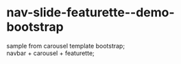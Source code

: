 # nav-slide-featurette--demo-bootstrap
sample from carousel template bootstrap;
<br>navbar + carousel + featurette;
